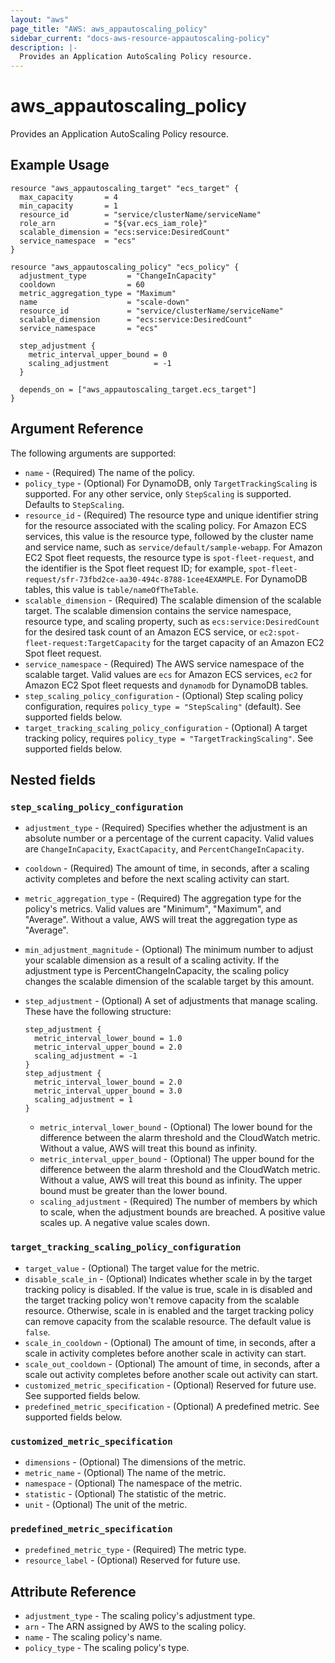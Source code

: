 ```yaml
---
layout: "aws"
page_title: "AWS: aws_appautoscaling_policy"
sidebar_current: "docs-aws-resource-appautoscaling-policy"
description: |-
  Provides an Application AutoScaling Policy resource.
---
```


# aws\_appautoscaling\_policy

Provides an Application AutoScaling Policy resource.

## Example Usage

```hcl
resource "aws_appautoscaling_target" "ecs_target" {
  max_capacity       = 4
  min_capacity       = 1
  resource_id        = "service/clusterName/serviceName"
  role_arn           = "${var.ecs_iam_role}"
  scalable_dimension = "ecs:service:DesiredCount"
  service_namespace  = "ecs"
}

resource "aws_appautoscaling_policy" "ecs_policy" {
  adjustment_type         = "ChangeInCapacity"
  cooldown                = 60
  metric_aggregation_type = "Maximum"
  name                    = "scale-down"
  resource_id             = "service/clusterName/serviceName"
  scalable_dimension      = "ecs:service:DesiredCount"
  service_namespace       = "ecs"

  step_adjustment {
    metric_interval_upper_bound = 0
    scaling_adjustment          = -1
  }

  depends_on = ["aws_appautoscaling_target.ecs_target"]
}
```

## Argument Reference

The following arguments are supported:

* `name` - (Required) The name of the policy.
* `policy_type` - (Optional) For DynamoDB, only `TargetTrackingScaling` is supported. For any other service, only `StepScaling` is supported. Defaults to `StepScaling`.
* `resource_id` - (Required) The resource type and unique identifier string for the resource associated with the scaling policy. For Amazon ECS services, this value is the resource type, followed by the cluster name and service name, such as `service/default/sample-webapp`. For Amazon EC2 Spot fleet requests, the resource type is `spot-fleet-request`, and the identifier is the Spot fleet request ID; for example, `spot-fleet-request/sfr-73fbd2ce-aa30-494c-8788-1cee4EXAMPLE`.
For DynamoDB tables, this value is `table/nameOfTheTable`.
* `scalable_dimension` - (Required) The scalable dimension of the scalable target. The scalable dimension contains the service namespace,   resource  type, and scaling property, such as `ecs:service:DesiredCount` for the desired task count of an Amazon ECS service, or `ec2:spot-fleet-request:TargetCapacity` for the target capacity of an Amazon EC2 Spot fleet request.
* `service_namespace` - (Required) The AWS service namespace of the scalable target. Valid values are `ecs` for Amazon ECS services, `ec2` for Amazon EC2 Spot fleet requests and `dynamodb` for DynamoDB tables.
* `step_scaling_policy_configuration` - (Optional) Step scaling policy configuration, requires `policy_type = "StepScaling"` (default). See supported fields below.
* `target_tracking_scaling_policy_configuration` - (Optional) A target tracking policy, requires `policy_type = "TargetTrackingScaling"`. See supported fields below.

## Nested fields

### `step_scaling_policy_configuration`

* `adjustment_type` - (Required) Specifies whether the adjustment is an absolute number or a percentage of the current capacity. Valid values are `ChangeInCapacity`, `ExactCapacity`, and `PercentChangeInCapacity`.
* `cooldown` - (Required) The amount of time, in seconds, after a scaling activity completes and before the next scaling activity can start.
* `metric_aggregation_type` - (Required) The aggregation type for the policy's metrics. Valid values are "Minimum", "Maximum", and "Average". Without a value, AWS will treat the aggregation type as "Average".
* `min_adjustment_magnitude` - (Optional) The minimum number to adjust your scalable dimension as a result of a scaling activity. If the adjustment type is PercentChangeInCapacity, the scaling policy changes the scalable dimension of the scalable target by this amount.
* `step_adjustment` - (Optional) A set of adjustments that manage scaling. These have the following structure:

  ```hcl
  step_adjustment {
    metric_interval_lower_bound = 1.0
    metric_interval_upper_bound = 2.0
    scaling_adjustment = -1
  }
  step_adjustment {
    metric_interval_lower_bound = 2.0
    metric_interval_upper_bound = 3.0
    scaling_adjustment = 1
  }
  ```

  * `metric_interval_lower_bound` - (Optional) The lower bound for the difference between the alarm threshold and the CloudWatch metric. Without a value, AWS will treat this bound as infinity.
  * `metric_interval_upper_bound` - (Optional) The upper bound for the difference between the alarm threshold and the CloudWatch metric. Without a value, AWS will treat this bound as infinity. The upper bound must be greater than the lower bound.
  * `scaling_adjustment` - (Required) The number of members by which to scale, when the adjustment bounds are breached. A positive value scales up. A negative value scales down.

### `target_tracking_scaling_policy_configuration`

* `target_value` - (Optional) The target value for the metric.
* `disable_scale_in` - (Optional) Indicates whether scale in by the target tracking policy is disabled. If the value is true, scale in is disabled and the target tracking policy won't remove capacity from the scalable resource. Otherwise, scale in is enabled and the target tracking policy can remove capacity from the scalable resource. The default value is `false`.
* `scale_in_cooldown` - (Optional) The amount of time, in seconds, after a scale in activity completes before another scale in activity can start.
* `scale_out_cooldown` - (Optional) The amount of time, in seconds, after a scale out activity completes before another scale out activity can start.
* `customized_metric_specification` - (Optional) Reserved for future use. See supported fields below.
* `predefined_metric_specification` - (Optional) A predefined metric. See supported fields below.

### `customized_metric_specification`

* `dimensions` - (Optional) The dimensions of the metric.
* `metric_name` - (Optional) The name of the metric.
* `namespace` - (Optional) The namespace of the metric.
* `statistic` - (Optional) The statistic of the metric.
* `unit` - (Optional) The unit of the metric.

### `predefined_metric_specification`

* `predefined_metric_type` - (Required) The metric type.
* `resource_label` - (Optional) Reserved for future use.

## Attribute Reference
* `adjustment_type` - The scaling policy's adjustment type.
* `arn` - The ARN assigned by AWS to the scaling policy.
* `name` - The scaling policy's name.
* `policy_type` - The scaling policy's type.
